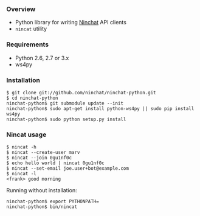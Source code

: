 ### Overview

- Python library for writing [Ninchat](https://ninchat.com) API clients
- `nincat` utility

### Requirements

- Python 2.6, 2.7 or 3.x
- ws4py

### Installation

	$ git clone git://github.com/ninchat/ninchat-python.git
	$ cd ninchat-python
	ninchat-python$ git submodule update --init
	ninchat-python$ sudo apt-get install python-ws4py || sudo pip install ws4py
	ninchat-python$ sudo python setup.py install

### Nincat usage

	$ nincat -h
	$ nincat --create-user marv
	$ nincat --join 0gu1nf0c
	$ echo hello world | nincat 0gu1nf0c
	$ nincat --set-email joe.user+bot@example.com
	$ nincat -l
	<frank> good morning

Running without installation:

	ninchat-python$ export PYTHONPATH=
	ninchat-python$ bin/nincat

